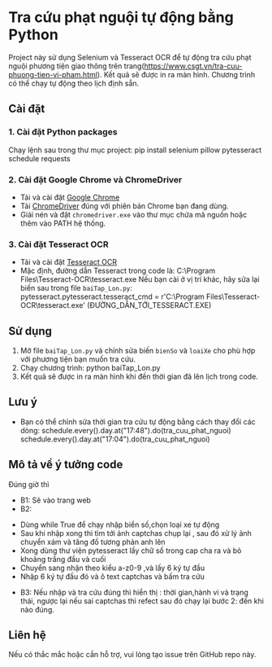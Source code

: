 # Tra cứu phạt nguội tự động bằng Python

Project này sử dụng Selenium và Tesseract OCR để tự động tra cứu phạt nguội phương tiện giao thông trên trang(https://www.csgt.vn/tra-cuu-phuong-tien-vi-pham.html). Kết quả sẽ được in ra màn hình. Chương trình có thể chạy tự động theo lịch định sẵn.

## Cài đặt

### 1. Cài đặt Python packages
Chạy lệnh sau trong thư mục project:
pip install selenium pillow pytesseract schedule requests

### 2. Cài đặt Google Chrome và ChromeDriver
- Tải và cài đặt [Google Chrome](https://www.google.com/chrome/)
- Tải [ChromeDriver](https://chromedriver.chromium.org/downloads) đúng với phiên bản Chrome bạn đang dùng.
- Giải nén và đặt `chromedriver.exe` vào thư mục chứa mã nguồn hoặc thêm vào PATH hệ thống.

### 3. Cài đặt Tesseract OCR
- Tải và cài đặt [Tesseract OCR](https://github.com/tesseract-ocr/tesseract)
- Mặc định, đường dẫn Tesseract trong code là:
  C:\Program Files\Tesseract-OCR\tesseract.exe
  Nếu bạn cài ở vị trí khác, hãy sửa lại biến sau trong file `baiTap_Lon.py`:
  pytesseract.pytesseract.tesseract_cmd = r'C:\Program Files\Tesseract-OCR\tesseract.exe' (ĐƯỜNG_DẪN_TỚI_TESSERACT.EXE)

## Sử dụng
1. Mở file `baiTap_Lon.py` và chỉnh sửa biến `bienSo` và `loaiXe` cho phù hợp với phương tiện bạn muốn tra cứu.
2. Chạy chương trình: python baiTap_Lon.py
3. Kết quả sẽ được in ra màn hình khi đến thời gian đã lên lịch trong code.

## Lưu ý
- Bạn có thể chỉnh sửa thời gian tra cứu tự động bằng cách thay đổi các dòng:
  schedule.every().day.at("17:48").do(tra_cuu_phat_nguoi)
  schedule.every().day.at("17:04").do(tra_cuu_phat_nguoi)

## Mô tả về ý tưởng code 
Đúng giờ thì
- B1: Sẽ vào trang web 
- B2: 
+   Dùng while True để chạy nhập biển số,chọn loại xe tự động
+ Sau khi nhập xong thì tìm tới ảnh captchas chụp lại , sau đó xử lý ảnh chuyển xám và tăng đồ tương phản anh lên
+ Xong dùng thư viện pytesseract lấy chữ số trong cap cha ra và bỏ khoảng trắng đầu và cuối
+ Chuyển sang nhận theo kiểu a-z0-9 ,và lấy 6 ký tự đầu 
+ Nhập 6 ký tự đầu  đó và ô text captchas và bấm tra cứu
- B3: Nếu nhập và tra cứu đúng thì hiển thị : thời gian,hành vi và trạng thái, ngược lại nếu sai captchas thì refect sau đó chạy lại bước 2: đến khi nào đúng.
    


## Liên hệ
Nếu có thắc mắc hoặc cần hỗ trợ, vui lòng tạo issue trên GitHub repo này.